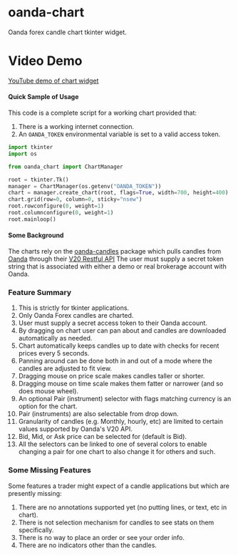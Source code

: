 # oanda-chart
Oanda forex candle chart tkinter widget.

# Video Demo
[YouTube demo of chart widget](https://youtu.be/rPa5l9m_QI8)

#### Quick Sample of Usage
This code is a complete script for a working chart provided that:
1. There is a working internet connection.
1. An `OANDA_TOKEN` environmental variable is set to a valid access token.
```python
import tkinter
import os

from oanda_chart import ChartManager

root = tkinter.Tk()
manager = ChartManager(os.getenv("OANDA_TOKEN"))
chart = manager.create_chart(root, flags=True, width=700, height=400)
chart.grid(row=0, column=0, sticky="nsew")
root.rowconfigure(0, weight=1)
root.columnconfigure(0, weight=1)
root.mainloop()
```

#### Some Background
The charts rely on the [oanda-candles](https://pypi.org/project/oanda-candles/)
package which pulls candles from [Oanda](http://oanda.com) through their
[V20 Restful API](http://developer.oanda.com/rest-live-v20/introduction/) The user must supply a
secret token string that is associated with either a demo or real brokerage account with
Oanda.

### Feature Summary
1. This is strictly for tkinter applications.
1. Only Oanda Forex candles are charted.
1. User must supply a secret access token to their Oanda account.
1. By dragging on chart user can pan about and candles are downloaded automatically as needed.
1. Chart automatically keeps candles up to date with checks for recent prices every 5 seconds.
1. Panning around can be done both in and out of a mode where the candles are adjusted to fit view.
1. Dragging mouse on price scale makes candles taller or shorter. 
1. Dragging mouse on time scale makes them fatter or narrower (and so does mouse wheel).
1. An optional Pair (instrument) selector with flags matching currency is an option for the chart.
1. Pair (instruments) are also selectable from drop down.
1. Granularity of candles (e.g. Monthly, hourly, etc) are limited to certain values supported by Oanda's V20 API.
1. Bid, Mid, or Ask price can be selected for (default is Bid).
1. All the selectors can be linked to one of several colors to enable changing a pair for one chart to also change it for others and such.

### Some Missing Features
Some features a trader might expect of a candle applications but which are presently missing:
1. There are no annotations supported yet (no putting lines, or text, etc in chart).
1. There is not selection mechanism for candles to see stats on them specifically.
1. There is no way to place an order or see your order info.
1. There are no indicators other than the candles.


